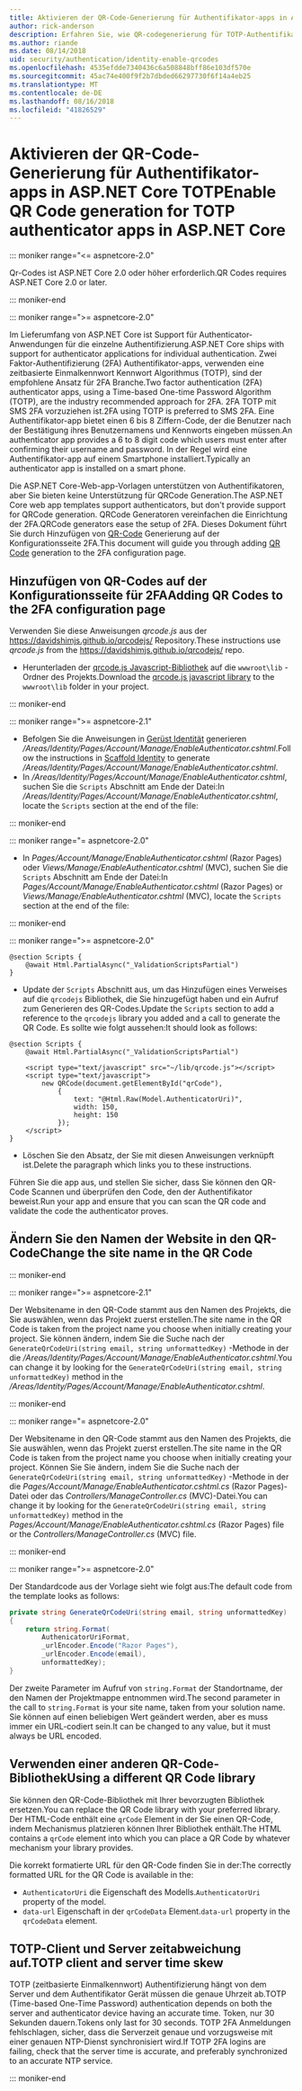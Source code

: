 ```yaml
---
title: Aktivieren der QR-Code-Generierung für Authentifikator-apps in ASP.NET Core TOTP
author: rick-anderson
description: Erfahren Sie, wie QR-codegenerierung für TOTP-Authentifikator-apps zu aktivieren, die mit ASP.NET Core-zwei-Faktor-Authentifizierung verwendet.
ms.author: riande
ms.date: 08/14/2018
uid: security/authentication/identity-enable-qrcodes
ms.openlocfilehash: 4535efdde7340436c6a508848bff86e103df570e
ms.sourcegitcommit: 45ac74e400f9f2b7dbded66297730f6f14a4eb25
ms.translationtype: MT
ms.contentlocale: de-DE
ms.lasthandoff: 08/16/2018
ms.locfileid: "41826529"
---
```

# <a name="enable-qr-code-generation-for-totp-authenticator-apps-in-aspnet-core"></a><span data-ttu-id="b59aa-103">Aktivieren der QR-Code-Generierung für Authentifikator-apps in ASP.NET Core TOTP</span><span class="sxs-lookup"><span data-stu-id="b59aa-103">Enable QR Code generation for TOTP authenticator apps in ASP.NET Core</span></span>

::: moniker range="<= aspnetcore-2.0"

<span data-ttu-id="b59aa-104">Qr-Codes ist ASP.NET Core 2.0 oder höher erforderlich.</span><span class="sxs-lookup"><span data-stu-id="b59aa-104">QR Codes requires ASP.NET Core 2.0 or later.</span></span>

::: moniker-end

::: moniker range=">= aspnetcore-2.0"

<span data-ttu-id="b59aa-105">Im Lieferumfang von ASP.NET Core ist Support für Authenticator-Anwendungen für die einzelne Authentifizierung.</span><span class="sxs-lookup"><span data-stu-id="b59aa-105">ASP.NET Core ships with support for authenticator applications for individual authentication.</span></span> <span data-ttu-id="b59aa-106">Zwei Faktor-Authentifizierung (2FA) Authentifikator-apps, verwenden eine zeitbasierte Einmalkennwort Kennwort Algorithmus (TOTP), sind der empfohlene Ansatz für 2FA Branche.</span><span class="sxs-lookup"><span data-stu-id="b59aa-106">Two factor authentication (2FA) authenticator apps, using a Time-based One-time Password Algorithm (TOTP), are the industry recommended approach for 2FA.</span></span> <span data-ttu-id="b59aa-107">2FA TOTP mit SMS 2FA vorzuziehen ist.</span><span class="sxs-lookup"><span data-stu-id="b59aa-107">2FA using TOTP is preferred to SMS 2FA.</span></span> <span data-ttu-id="b59aa-108">Eine Authentifikator-app bietet einen 6 bis 8 Ziffern-Code, der die Benutzer nach der Bestätigung ihres Benutzernamens und Kennworts eingeben müssen.</span><span class="sxs-lookup"><span data-stu-id="b59aa-108">An authenticator app provides a 6 to 8 digit code which users must enter after confirming their username and password.</span></span> <span data-ttu-id="b59aa-109">In der Regel wird eine Authentifikator-app auf einem Smartphone installiert.</span><span class="sxs-lookup"><span data-stu-id="b59aa-109">Typically an authenticator app is installed on a smart phone.</span></span>

<span data-ttu-id="b59aa-110">Die ASP.NET Core-Web-app-Vorlagen unterstützen von Authentifikatoren, aber Sie bieten keine Unterstützung für QRCode Generation.</span><span class="sxs-lookup"><span data-stu-id="b59aa-110">The ASP.NET Core web app templates support authenticators, but don't provide support for QRCode generation.</span></span> <span data-ttu-id="b59aa-111">QRCode Generatoren vereinfachen die Einrichtung der 2FA.</span><span class="sxs-lookup"><span data-stu-id="b59aa-111">QRCode generators ease the setup of 2FA.</span></span> <span data-ttu-id="b59aa-112">Dieses Dokument führt Sie durch Hinzufügen von [QR-Code](https://wikipedia.org/wiki/QR_code) Generierung auf der Konfigurationsseite 2FA.</span><span class="sxs-lookup"><span data-stu-id="b59aa-112">This document will guide you through adding [QR Code](https://wikipedia.org/wiki/QR_code) generation to the 2FA configuration page.</span></span>

## <a name="adding-qr-codes-to-the-2fa-configuration-page"></a><span data-ttu-id="b59aa-113">Hinzufügen von QR-Codes auf der Konfigurationsseite für 2FA</span><span class="sxs-lookup"><span data-stu-id="b59aa-113">Adding QR Codes to the 2FA configuration page</span></span>

<span data-ttu-id="b59aa-114">Verwenden Sie diese Anweisungen *qrcode.js* aus der https://davidshimjs.github.io/qrcodejs/ Repository.</span><span class="sxs-lookup"><span data-stu-id="b59aa-114">These instructions use *qrcode.js* from the https://davidshimjs.github.io/qrcodejs/ repo.</span></span>

* <span data-ttu-id="b59aa-115">Herunterladen der [qrcode.js Javascript-Bibliothek](https://davidshimjs.github.io/qrcodejs/) auf die `wwwroot\lib` -Ordner des Projekts.</span><span class="sxs-lookup"><span data-stu-id="b59aa-115">Download the [qrcode.js javascript library](https://davidshimjs.github.io/qrcodejs/) to the `wwwroot\lib` folder in your project.</span></span>

::: moniker-end

::: moniker range=">= aspnetcore-2.1"

* <span data-ttu-id="b59aa-116">Befolgen Sie die Anweisungen in [Gerüst Identität](xref:security/authentication/scaffold-identity) generieren */Areas/Identity/Pages/Account/Manage/EnableAuthenticator.cshtml*.</span><span class="sxs-lookup"><span data-stu-id="b59aa-116">Follow the instructions in [Scaffold Identity](xref:security/authentication/scaffold-identity) to generate */Areas/Identity/Pages/Account/Manage/EnableAuthenticator.cshtml*.</span></span>
* <span data-ttu-id="b59aa-117">In */Areas/Identity/Pages/Account/Manage/EnableAuthenticator.cshtml*, suchen Sie die `Scripts` Abschnitt am Ende der Datei:</span><span class="sxs-lookup"><span data-stu-id="b59aa-117">In */Areas/Identity/Pages/Account/Manage/EnableAuthenticator.cshtml*, locate the `Scripts` section at the end of the file:</span></span>

::: moniker-end

::: moniker range="= aspnetcore-2.0"

* <span data-ttu-id="b59aa-118">In *Pages/Account/Manage/EnableAuthenticator.cshtml* (Razor Pages) oder *Views/Manage/EnableAuthenticator.cshtml* (MVC), suchen Sie die `Scripts` Abschnitt am Ende der Datei:</span><span class="sxs-lookup"><span data-stu-id="b59aa-118">In *Pages/Account/Manage/EnableAuthenticator.cshtml* (Razor Pages) or *Views/Manage/EnableAuthenticator.cshtml* (MVC), locate the `Scripts` section at the end of the file:</span></span>

::: moniker-end

::: moniker range=">= aspnetcore-2.0"

```cshtml
@section Scripts {
    @await Html.PartialAsync("_ValidationScriptsPartial")
}
```

* <span data-ttu-id="b59aa-119">Update der `Scripts` Abschnitt aus, um das Hinzufügen eines Verweises auf die `qrcodejs` Bibliothek, die Sie hinzugefügt haben und ein Aufruf zum Generieren des QR-Codes.</span><span class="sxs-lookup"><span data-stu-id="b59aa-119">Update the `Scripts` section to add a reference to the `qrcodejs` library you added and a call to generate the QR Code.</span></span> <span data-ttu-id="b59aa-120">Es sollte wie folgt aussehen:</span><span class="sxs-lookup"><span data-stu-id="b59aa-120">It should look as follows:</span></span>

```cshtml
@section Scripts {
    @await Html.PartialAsync("_ValidationScriptsPartial")

    <script type="text/javascript" src="~/lib/qrcode.js"></script>
    <script type="text/javascript">
        new QRCode(document.getElementById("qrCode"),
            {
                text: "@Html.Raw(Model.AuthenticatorUri)",
                width: 150,
                height: 150
            });
    </script>
}
```

* <span data-ttu-id="b59aa-121">Löschen Sie den Absatz, der Sie mit diesen Anweisungen verknüpft ist.</span><span class="sxs-lookup"><span data-stu-id="b59aa-121">Delete the paragraph which links you to these instructions.</span></span>

<span data-ttu-id="b59aa-122">Führen Sie die app aus, und stellen Sie sicher, dass Sie können den QR-Code Scannen und überprüfen den Code, den der Authentifikator beweist.</span><span class="sxs-lookup"><span data-stu-id="b59aa-122">Run your app and ensure that you can scan the QR code and validate the code the authenticator proves.</span></span>

## <a name="change-the-site-name-in-the-qr-code"></a><span data-ttu-id="b59aa-123">Ändern Sie den Namen der Website in den QR-Code</span><span class="sxs-lookup"><span data-stu-id="b59aa-123">Change the site name in the QR Code</span></span>

::: moniker-end

::: moniker range=">= aspnetcore-2.1"

<span data-ttu-id="b59aa-124">Der Websitename in den QR-Code stammt aus den Namen des Projekts, die Sie auswählen, wenn das Projekt zuerst erstellen.</span><span class="sxs-lookup"><span data-stu-id="b59aa-124">The site name in the QR Code is taken from the project name you choose when initially creating your project.</span></span> <span data-ttu-id="b59aa-125">Sie können ändern, indem Sie die Suche nach der `GenerateQrCodeUri(string email, string unformattedKey)` -Methode in der die */Areas/Identity/Pages/Account/Manage/EnableAuthenticator.cshtml*.</span><span class="sxs-lookup"><span data-stu-id="b59aa-125">You can change it by looking for the `GenerateQrCodeUri(string email, string unformattedKey)` method in the */Areas/Identity/Pages/Account/Manage/EnableAuthenticator.cshtml*.</span></span>

::: moniker-end

::: moniker range="= aspnetcore-2.0"

<span data-ttu-id="b59aa-126">Der Websitename in den QR-Code stammt aus den Namen des Projekts, die Sie auswählen, wenn das Projekt zuerst erstellen.</span><span class="sxs-lookup"><span data-stu-id="b59aa-126">The site name in the QR Code is taken from the project name you choose when initially creating your project.</span></span> <span data-ttu-id="b59aa-127">Können Sie Sie ändern, indem Sie die Suche nach der `GenerateQrCodeUri(string email, string unformattedKey)` -Methode in der die *Pages/Account/Manage/EnableAuthenticator.cshtml.cs* (Razor Pages)-Datei oder das *Controllers/ManageController.cs* (MVC)-Datei.</span><span class="sxs-lookup"><span data-stu-id="b59aa-127">You can change it by looking for the `GenerateQrCodeUri(string email, string unformattedKey)` method in the *Pages/Account/Manage/EnableAuthenticator.cshtml.cs* (Razor Pages) file or the *Controllers/ManageController.cs* (MVC) file.</span></span>

::: moniker-end

::: moniker range=">= aspnetcore-2.0"

<span data-ttu-id="b59aa-128">Der Standardcode aus der Vorlage sieht wie folgt aus:</span><span class="sxs-lookup"><span data-stu-id="b59aa-128">The default code from the template looks as follows:</span></span>

```c#
private string GenerateQrCodeUri(string email, string unformattedKey)
{
    return string.Format(
        AuthenicatorUriFormat,
        _urlEncoder.Encode("Razor Pages"),
        _urlEncoder.Encode(email),
        unformattedKey);
}
```

<span data-ttu-id="b59aa-129">Der zweite Parameter im Aufruf von `string.Format` der Standortname, der den Namen der Projektmappe entnommen wird.</span><span class="sxs-lookup"><span data-stu-id="b59aa-129">The second parameter in the call to `string.Format` is your site name, taken from your solution name.</span></span> <span data-ttu-id="b59aa-130">Sie können auf einen beliebigen Wert geändert werden, aber es muss immer ein URL-codiert sein.</span><span class="sxs-lookup"><span data-stu-id="b59aa-130">It can be changed to any value, but it must always be URL encoded.</span></span>

## <a name="using-a-different-qr-code-library"></a><span data-ttu-id="b59aa-131">Verwenden einer anderen QR-Code-Bibliothek</span><span class="sxs-lookup"><span data-stu-id="b59aa-131">Using a different QR Code library</span></span>

<span data-ttu-id="b59aa-132">Sie können den QR-Code-Bibliothek mit Ihrer bevorzugten Bibliothek ersetzen.</span><span class="sxs-lookup"><span data-stu-id="b59aa-132">You can replace the QR Code library with your preferred library.</span></span> <span data-ttu-id="b59aa-133">Der HTML-Code enthält eine `qrCode` Element in der Sie einen QR-Code, indem Mechanismus platzieren können Ihrer Bibliothek enthält.</span><span class="sxs-lookup"><span data-stu-id="b59aa-133">The HTML contains a `qrCode` element into which you can place a QR Code by whatever mechanism your library provides.</span></span>

<span data-ttu-id="b59aa-134">Die korrekt formatierte URL für den QR-Code finden Sie in der:</span><span class="sxs-lookup"><span data-stu-id="b59aa-134">The correctly formatted URL for the QR Code is available in the:</span></span>

* <span data-ttu-id="b59aa-135">`AuthenticatorUri` die Eigenschaft des Modells.</span><span class="sxs-lookup"><span data-stu-id="b59aa-135">`AuthenticatorUri` property of the model.</span></span>
* <span data-ttu-id="b59aa-136">`data-url` Eigenschaft in der `qrCodeData` Element.</span><span class="sxs-lookup"><span data-stu-id="b59aa-136">`data-url` property in the `qrCodeData` element.</span></span>

## <a name="totp-client-and-server-time-skew"></a><span data-ttu-id="b59aa-137">TOTP-Client und Server zeitabweichung auf.</span><span class="sxs-lookup"><span data-stu-id="b59aa-137">TOTP client and server time skew</span></span>

<span data-ttu-id="b59aa-138">TOTP (zeitbasierte Einmalkennwort) Authentifizierung hängt von dem Server und dem Authentifikator Gerät müssen die genaue Uhrzeit ab.</span><span class="sxs-lookup"><span data-stu-id="b59aa-138">TOTP (Time-based One-Time Password) authentication depends on both the server and authenticator device having an accurate time.</span></span> <span data-ttu-id="b59aa-139">Token, nur 30 Sekunden dauern.</span><span class="sxs-lookup"><span data-stu-id="b59aa-139">Tokens only last for 30 seconds.</span></span> <span data-ttu-id="b59aa-140">TOTP 2FA Anmeldungen fehlschlagen, sicher, dass die Serverzeit genaue und vorzugsweise mit einer genauen NTP-Dienst synchronisiert wird.</span><span class="sxs-lookup"><span data-stu-id="b59aa-140">If TOTP 2FA logins are failing, check that the server time is accurate, and preferably synchronized to an accurate NTP service.</span></span>

::: moniker-end
